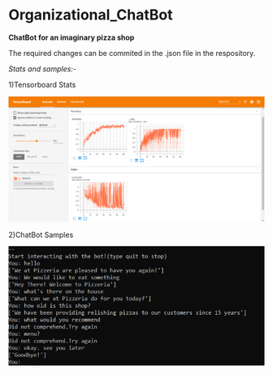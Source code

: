 # Organizational_ChatBot

**ChatBot for an imaginary pizza shop**

The required changes can be commited in the .json file in the respository.

*Stats and samples:-*

1)Tensorboard Stats

![TensorStats](https://github.com/namantuli18/Organizational_ChatBot/blob/master/img/tensorboard_stats.PNG)

2)ChatBot Samples

![TensorStats](https://github.com/namantuli18/Organizational_ChatBot/blob/master/img/Capture.PNG)
